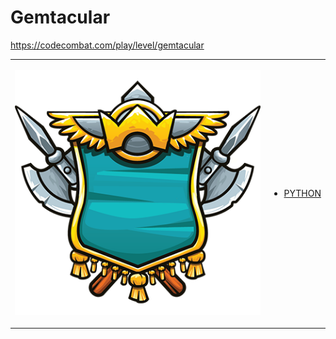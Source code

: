 # Gemtacular

https://codecombat.com/play/level/gemtacular
<table>
<tr>
<td>

![Hero Picture](hero.png?raw=true "Hero Picture")

</td>
<td>
<ul>
<li>

[PYTHON](Gemtacular.py)

</li>
</td>
</tr>
<table>